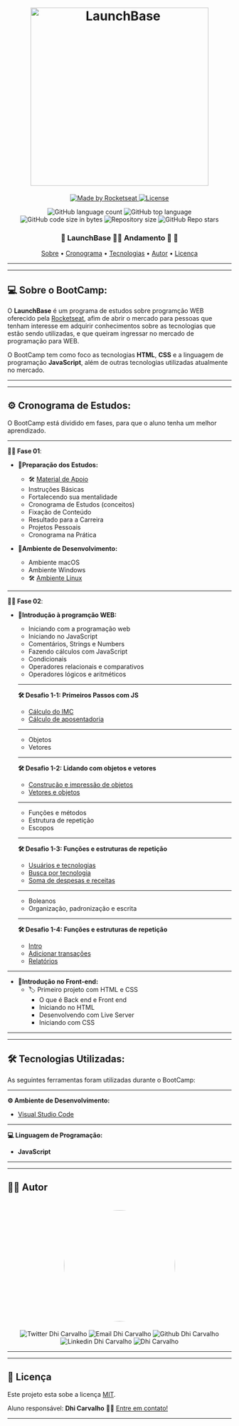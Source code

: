 <h1 align="center">
    <img alt="LaunchBase" src="https://storage.googleapis.com/golden-wind/bootcamp-launchbase/logo.png" width="400px" />
</h1>
<p align="center">
<a href="https://rocketseat.com.br">
    <img alt="Made by Rocketseat" src="https://img.shields.io/badge/made%20by-Rocketseat-%23F8952D">
  </a>

  <a href="LICENSE" >
    <img alt="License" src="https://img.shields.io/badge/license-MIT-%23F8952D">
  </a>
</p>
<p align="center">
  <img alt="GitHub language count" src="https://img.shields.io/github/languages/count/Dhi-Carvalho/LaunchBase?style=plastic">

  <img alt="GitHub top language" src="https://img.shields.io/github/languages/top/Dhi-Carvalho/LaunchBase?style=plastic">

  <img alt="GitHub code size in bytes" src="https://img.shields.io/github/languages/code-size/Dhi-Carvalho/LaunchBase?style=plastic">

  <img alt="Repository size" src="https://img.shields.io/github/repo-size/Dhi-Carvalho/LaunchBase?style=plastic">
    
  <img alt="GitHub Repo stars" src="https://img.shields.io/github/stars/Dhi-Carvalho/LaunchBase?style=plastic">

</p>

<h3 align="center"> 
	🚧  LaunchBase 👨‍🎓 Andamento 🚀 🚧
</h3>

<p align="center">
 <a href="#-sobre-o-BootCamp">Sobre</a> •
 <a href="#-Cronagrama-de-Estudos ">Cronograma</a> •
 <a href="#-tecnologias">Tecnologias</a> •  
 <a href="#-autor">Autor</a> • 
 <a href="#user-content--licença">Licença</a>
</p>

---
---

## 💻 Sobre o BootCamp:

O **LaunchBase** é um programa de estudos sobre programção WEB oferecido pela [Rocketseat](https:rocketseat.com.br), afim de abrir o mercado para pessoas que tenham interesse em adquirir conhecimentos sobre as tecnologias que estão sendo utilizadas, e que queiram ingressar no mercado de programação para WEB.

O BootCamp tem como foco as tecnologias **HTML**, **CSS** e a linguagem de programação **JavaScript**, além de outras tecnologias utilizadas atualmente no mercado. 

---
---

## ⚙️ Cronograma de Estudos:

O BootCamp está dividido em fases, para que o aluno tenha um melhor aprendizado.

---
**👨‍🚀 Fase 01**:
  - **📑Preparação dos Estudos:**
    - 🛠️ [Material de Apoio](https://www.notion.so/Material-de-Apoio-f6c1ffcce1044a66a7da6e73459a6363)
    - Instruções Básicas
    - Fortalecendo sua mentalidade
    - Cronograma de Estudos (conceitos)
    - Fixação de Conteúdo
    - Resultado para a Carreira
    - Projetos Pessoais
    - Cronograma na Prática

  - **📑Ambiente de Desenvolvimento:**
    - Ambiente macOS
    - Ambiente Windows
    - 🛠️ [Ambiente Linux](https://xesque.rocketseat.dev/platform/1573473115506.pdf)

---
**👨‍🚀 Fase 02**:
  - **📑Introdução à programção WEB:**
    - Iniciando com a programação web
    - Iniciando no JavaScript
    - Comentários, Strings e Numbers
    - Fazendo cálculos com JavaScript
    - Condicionais
    - Operadores relacionais e comparativos
    - Operadores lógicos e aritméticos
    ---
  
    **🛠️ Desafio 1-1: Primeiros Passos com JS**
    - [Cálculo do IMC](https://github.com/Dhi-Carvalho/LaunchBase/blob/main/Introducao_a_programacao_WEB/Desafio1.1-Primeiros_passos_com_JS/calculo_de_IMC.js)
    - [Cálculo de aposentadoria](https://github.com/Dhi-Carvalho/LaunchBase/blob/main/Introducao_a_programacao_WEB/Desafio1.1-Primeiros_passos_com_JS/calculo_de_aposentadoria.js)
    ---
    - Objetos
    - Vetores
    ---
    **🛠️ Desafio 1-2: Lidando com objetos e vetores**
    - [Construção e impressão de objetos](https://github.com/Dhi-Carvalho/LaunchBase/blob/main/Introducao_a_programacao_WEB/Desafio1.2-Lidando_com_objetos_e_vetores/construcao_impressao_objetos.js)
    - [Vetores e objetos](https://github.com/Dhi-Carvalho/LaunchBase/blob/main/Introducao_a_programacao_WEB/Desafio1.2-Lidando_com_objetos_e_vetores/vetores_objetos.js)
    ---
    - Funções e métodos
    - Estrutura de repetição
    - Escopos
    ---
    **🛠️ Desafio 1-3: Funções e estruturas de repetição**
    - [Usuários e tecnologias](https://github.com/Dhi-Carvalho/LaunchBase/blob/main/Introducao_a_programacao_WEB/Desafio1.3-Funcoes_e_estruturas_de_repeticao/usuarios_e_tecnologias.js)
    - [Busca por tecnologia](https://github.com/Dhi-Carvalho/LaunchBase/blob/main/Introducao_a_programacao_WEB/Desafio1.3-Funcoes_e_estruturas_de_repeticao/busca_por_tecnologia.js)
    - [Soma de despesas e receitas](https://github.com/Dhi-Carvalho/LaunchBase/blob/main/Introducao_a_programacao_WEB/Desafio1.3-Funcoes_e_estruturas_de_repeticao/soma_de_despesas_e_receitas.js)
    ---
    - Boleanos
    - Organização, padronização e escrita
    ---
    **🛠️ Desafio 1-4: Funções e estruturas de repetição**
    - [Intro](https://github.com/Dhi-Carvalho/LaunchBase/blob/main/Introducao_a_programacao_WEB/Desafio1.4-Aplicacao_Operacoes_bancarias/intro.js)
    - [Adicionar transações](https://github.com/Dhi-Carvalho/LaunchBase/blob/main/Introducao_a_programacao_WEB/Desafio1.4-Aplicacao_Operacoes_bancarias/adicionar_transacoes.js)
    - [Relatórios](https://github.com/Dhi-Carvalho/LaunchBase/blob/main/Introducao_a_programacao_WEB/Desafio1.4-Aplicacao_Operacoes_bancarias/relatorios.js)

---
  - **📑Introdução no Front-end:**
    - 🏷️ Primeiro projeto com HTML e CSS
      - O que é Back end e Front end
      - Iniciando no HTML
      - Desenvolvendo com Live Server
      - Iniciando com CSS

---
---
## 🛠 Tecnologias Utilizadas:

As seguintes ferramentas foram utilizadas durante o BootCamp:

---
**⚙️ Ambiente de Desenvolvimento:**

- [Visual Studio Code](https://code.visualstudio.com/)

---
**💻 Linguagem de Programação:**
- **JavaScript**


---
---

## 👨‍🎓 Autor

 <h1 align="center">
    <img style="border-radius: 50%;" src="https://images2.imgbox.com/7c/82/ADR3x8b2_o.jpg" width="250">
</h1>

<p align="center">
<img src="https://img.shields.io/twitter/url?style=social&url=https%3A%2F%2Ftwitter.com%2FDhiCarvalho85" alt="Twitter Dhi Carvalho"/>
<img src="https://img.shields.io/badge/-Gmail-c14438?style=flat-square&logo=Gmail&logoColor=white&link=mailto:dhi.carvalho85@gmail.com" alt="Email Dhi Carvalho"/>
<img src="https://img.shields.io/badge/-Github-000?style=flat-square&logo=Github&logoColor=white&link=https://github.com/Dhi-Carvalho" alt="Github Dhi Carvalho"/>
<img src="https://img.shields.io/badge/-LinkedIn-blue?style=flat-square&logo=Linkedin&logoColor=white&link=https://www.linkedin.com/in/dhi-carvalho/" alt="Linkedin Dhi Carvalho"/>
<img src="https://komarev.com/ghpvc/?username=Dhi-Carvalho" alt="Dhi Carvalho"/>
</p>

---
---

## 📝 Licença

Este projeto esta sobe a licença [MIT](./License).

Aluno responsável: **Dhi Carvalho** 👋🏽 [Entre em contato!](https://www.linkedin.com/in/dhi-carvalho/)

---

